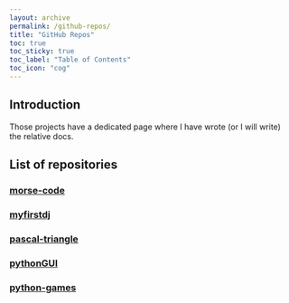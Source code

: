 ```yaml
---
layout: archive
permalink: /github-repos/
title: "GitHub Repos"
toc: true
toc_sticky: true
toc_label: "Table of Contents"
toc_icon: "cog"
---
```


## Introduction
Those projects have a dedicated page where I have wrote (or I will write) the relative docs. 

## List of repositories

### [morse-code](/github-repos/morse-code/)
### [myfirstdj](/github-repos/myfirstdj/)
### [pascal-triangle](/github-repos/pascal-triangle)
### [pythonGUI](/github-repos/pythongui)
### [python-games](/github-repos/python-games)